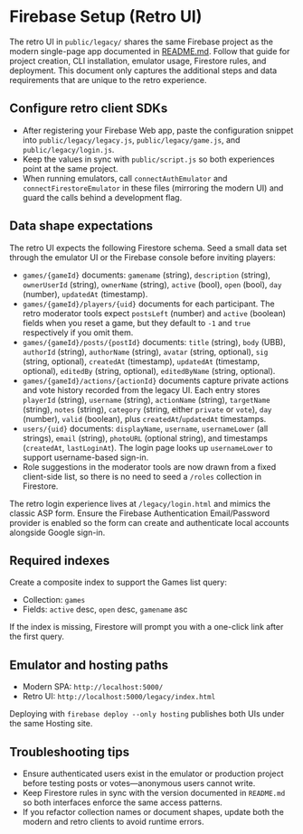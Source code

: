 # Firebase Setup (Retro UI)

The retro UI in `public/legacy/` shares the same Firebase project as the
modern single-page app documented in [README.md](./README.md). Follow
that guide for project creation, CLI installation, emulator usage,
Firestore rules, and deployment. This document only captures the
additional steps and data requirements that are unique to the retro
experience.

## Configure retro client SDKs

- After registering your Firebase Web app, paste the configuration
  snippet into `public/legacy/legacy.js`, `public/legacy/game.js`, and
  `public/legacy/login.js`.
- Keep the values in sync with `public/script.js` so both experiences
  point at the same project.
- When running emulators, call `connectAuthEmulator` and
  `connectFirestoreEmulator` in these files (mirroring the modern UI)
  and guard the calls behind a development flag.

## Data shape expectations

The retro UI expects the following Firestore schema. Seed a small data
set through the emulator UI or the Firebase console before inviting
players:

- `games/{gameId}` documents: `gamename` (string), `description`
  (string), `ownerUserId` (string), `ownerName` (string), `active`
  (bool), `open` (bool), `day` (number), `updatedAt` (timestamp).
- `games/{gameId}/players/{uid}` documents for each participant. The
  retro moderator tools expect `postsLeft` (number) and `active`
  (boolean) fields when you reset a game, but they default to `-1` and
  `true` respectively if you omit them.
- `games/{gameId}/posts/{postId}` documents: `title` (string), `body`
  (UBB), `authorId` (string), `authorName` (string), `avatar` (string,
  optional), `sig` (string, optional), `createdAt` (timestamp),
  `updatedAt` (timestamp, optional), `editedBy` (string, optional),
  `editedByName` (string, optional).
- `games/{gameId}/actions/{actionId}` documents capture private
  actions and vote history recorded from the legacy UI. Each entry
  stores `playerId` (string), `username` (string), `actionName`
  (string), `targetName` (string), `notes` (string), `category`
  (string, either `private` or `vote`), `day` (number), `valid`
  (boolean), plus `createdAt`/`updatedAt` timestamps.
- `users/{uid}` documents: `displayName`, `username`, `usernameLower`
  (all strings), `email` (string), `photoURL` (optional string), and
  timestamps (`createdAt`, `lastLoginAt`). The login page looks up
  `usernameLower` to support username-based sign-in.
- Role suggestions in the moderator tools are now drawn from a fixed
  client-side list, so there is no need to seed a `/roles` collection in
  Firestore.

The retro login experience lives at `/legacy/login.html` and mimics the
classic ASP form. Ensure the Firebase Authentication Email/Password
provider is enabled so the form can create and authenticate local
accounts alongside Google sign-in.

## Required indexes

Create a composite index to support the Games list query:

- Collection: `games`
- Fields: `active` desc, `open` desc, `gamename` asc

If the index is missing, Firestore will prompt you with a one-click link
after the first query.

## Emulator and hosting paths

- Modern SPA: `http://localhost:5000/`
- Retro UI: `http://localhost:5000/legacy/index.html`

Deploying with `firebase deploy --only hosting` publishes both UIs under
the same Hosting site.

## Troubleshooting tips

- Ensure authenticated users exist in the emulator or production project
  before testing posts or votes—anonymous users cannot write.
- Keep Firestore rules in sync with the version documented in
  `README.md` so both interfaces enforce the same access patterns.
- If you refactor collection names or document shapes, update both the
  modern and retro clients to avoid runtime errors.

